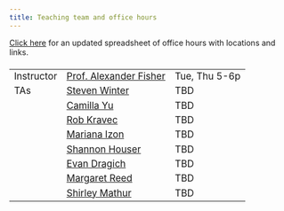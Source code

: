 ```yaml
---
title: Teaching team and office hours
---
```


[Click here](https://docs.google.com/spreadsheets/d/1M_E0l5iXmQVkqoCeeM7XpyCo4_oQAirCe860SUjjgII/edit?usp=sharing) for an updated spreadsheet of office hours with locations and links.

<style>
  .column {
  width: 100%;
  }

  table {
  width: 525px;
  font-size: 17px;
  font-weight: 400;
  padding-top: 5px;
  padding-bottom: 5px;
  }
  
  
</style>
  
  
|            |                     |     |
|------------|---------------------|-----|
| Instructor | [Prof. Alexander Fisher](mailto:alexander.fisher@duke.edu) | Tue, Thu 5-6p |
| TAs         | [Steven Winter](mailto:steven.winter@duke.edu) | TBD |
|       | [Camilla Yu](mailto:yue.yu652@duke.edu)     | TBD |
|         | [Rob Kravec](mailto:robert.kravec@duke.edu)         | TBD |
|          | [Mariana Izon](mailto:mariana.izon@duke.edu)       | TBD |
|          | [Shannon	Houser](mailto:shannon.houser@duke.edu)     | TBD |
|          | [Evan Dragich](mailto:evan.dragich@duke.edu)       | TBD |
|          | [Margaret Reed](mailto:margaret.reed@duke.edu )       | TBD |
|          | [Shirley Mathur](mailto:shirley.mathur@duke.edu)       | TBD |